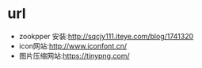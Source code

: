 # url
* zookpper 安装:http://sqcjy111.iteye.com/blog/1741320
* icon网站:http://www.iconfont.cn/
* 图片压缩网站:https://tinypng.com/
